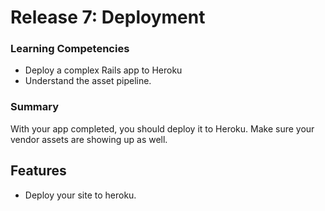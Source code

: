 # Release 7: Deployment


### Learning Competencies

  - Deploy a complex Rails app to Heroku
  - Understand the asset pipeline.

### Summary

  With your app completed, you should deploy it to Heroku. Make sure your vendor assets are showing up as well.

## Features

 - Deploy your site to heroku.

